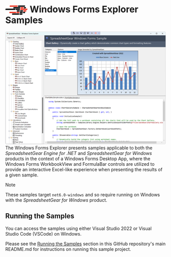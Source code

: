 # <img src="../images/sg-logo-shadow-white.svg" style="width: 70px; vertical-align: middle;" alt="SpreadsheetGear Logo"> Windows Forms Explorer Samples
![Screenshot of the Windows Forms Explorer](screenshot.png)
The Windows Forms Explorer presents samples applicable to both the *SpreadsheetGear Engine for .NET* and *SpreadsheetGear for Windows* products in the context of a Windows Forms Desktop App, where the Windows Forms WorkbookView and FormulaBar controls are utilized to provide an interactive Excel-like experience when presenting the results of a given sample.  

> [!NOTE]
> These samples target `net6.0-windows` and so require running on Windows with the *SpreadsheetGear for Windows* product.


## Running the Samples
You can access the samples using either Visual Studio 2022 or Visual Studio Code (VSCode) on Windows.

Please see the <a href="../README.md#section-running-the-samples">Running the Samples</a> section in this GitHub repository's main README.md for instructions on running this sample project.